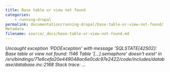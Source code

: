 ```yaml
---
title: Base table or view not found
categories:
    - running-drupal
permalink: documentation/running-drupal/base-table-or-view-not-found/
Metadata
filename: source/_docs/base-table-or-view-not-found.md
---
```


_Uncaught exception 'PDOException' with message 'SQLSTATE[42S02]: Base table or view not found: 1146 Table '[...].semaphore' doesn't exist' in /srv/bindings/71e6cefa20e449048ac6e0cdc97e2422/code/includes/database/database.inc:2168 Stack trace: ..._
